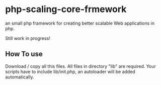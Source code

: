 # php-scaling-core-frmework
an small php framework for creating better scalable Web applications in php.

Still work in progress!

## How To use
Download / copy all this files. All files in directory "lib" are required.
Your scripts have to include lib/init.php, an autoloader will be added automatically.
